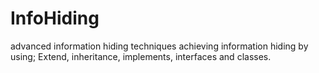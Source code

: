 # InfoHiding
 advanced information hiding techniques
 achieving information hiding by using; Extend,
                                       inheritance,
                                       implements,
                                       interfaces and classes.
